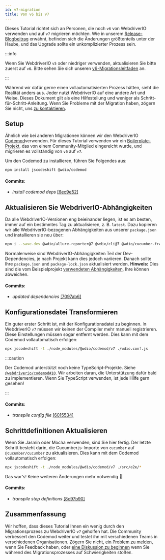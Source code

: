 ```yaml
---
id: v7-migration
title: Von v6 bis v7
---
```


Dieses Tutorial richtet sich an Personen, die noch `v6` von WebdriverIO verwenden und auf `v7` migrieren möchten. Wie in unserem [Release-Blogbeitrag](https://webdriver.io/blog/2021/02/09/webdriverio-v7-released) erwähnt, befinden sich die Änderungen größtenteils unter der Haube, und das Upgrade sollte ein unkomplizierter Prozess sein.

:::info

Wenn Sie WebdriverIO `v5` oder niedriger verwenden, aktualisieren Sie bitte zuerst auf `v6`. Bitte sehen Sie sich unseren [v6-Migrationsleitfaden](v6-migration) an.

:::

Während wir dafür gerne einen vollautomatisierten Prozess hätten, sieht die Realität anders aus. Jeder nutzt WebdriverIO auf eine andere Art und Weise. Dieses Dokument gilt als eine Hilfestellung und weniger als Schritt-für-Schritt-Anleitung. Wenn Sie Probleme mit der Migration haben, zögern Sie nicht, uns [zu kontaktieren](https://github.com/webdriverio/codemod/discussions/new).

## Setup

Ähnlich wie bei anderen Migrationen können wir den WebdriverIO [Codemod](https://github.com/webdriverio/codemod)verwenden. Für dieses Tutorial verwenden wir ein [Boilerplate-Projekt](https://github.com/WarleyGabriel/demo-webdriverio-cucumber), das von einem Community-Mitglied eingereicht wurde, und migrieren es vollständig von `v6` auf `v7`.

Um den Codemod zu installieren, führen Sie Folgendes aus:

```sh
npm install jscodeshift @wdio/codemod
```

#### Commits:

- _install codemod deps_ [[6ec9e52]](https://github.com/WarleyGabriel/demo-webdriverio-cucumber/pull/11/commits/6ec9e52038f7e8cb1221753b67040b0f23a8f61a)

## Aktualisieren Sie WebdriverIO-Abhängigkeiten

Da alle WebdriverIO-Versionen eng beieinander liegen, ist es am besten, immer auf ein bestimmtes Tag zu aktualisieren, z. B. `latest`. Dazu kopieren wir alle WebdriverIO-bezogenen Abhängigkeiten aus unserer `package.json` und installieren sie neu über:

```sh
npm i --save-dev @wdio/allure-reporter@7 @wdio/cli@7 @wdio/cucumber-framework@7 @wdio/local-runner@7 @wdio/spec-reporter@7 @wdio/sync@7 wdio-chromedriver-service@7 wdio-timeline-reporter@7 webdriverio@7
```

Normalerweise sind WebdriverIO-Abhängigkeiten Teil der Dev-Dependencies, je nach Projekt kann dies jedoch variieren. Danach sollte Ihre `package.json` und `package-lock.json` aktualisiert werden. __Hinweis:__ Dies sind die vom Beispielprojekt [verwendeten Abhängigkeiten](https://github.com/WarleyGabriel/demo-webdriverio-cucumber), Ihre können abweichen.

#### Commits:

- _updated dependencies_ [[7097ab6]](https://github.com/WarleyGabriel/demo-webdriverio-cucumber/pull/11/commits/7097ab6297ef9f37ead0a9c2ce9fce8d0765458d)

## Konfigurationsdatei Transformieren

Ein guter erster Schritt ist, mit der Konfigurationsdatei zu beginnen. In WebdriverIO `v7` müssen wir keinen der Compiler mehr manuell registrieren. Diese Einstellungen müssen sogar entfernt werden. Dies kann mit dem Codemod vollautomatisch erfolgen:

```sh
npx jscodeshift -t ./node_modules/@wdio/codemod/v7 ./wdio.conf.js
```

:::caution

Der Codemod unterstützt noch keine TypeScript-Projekte. Siehe [`@webdriverio/codemod#10`](https://github.com/webdriverio/codemod/issues/10). Wir arbeiten daran, die Unterstützung dafür bald zu implementieren. Wenn Sie TypeScript verwenden, ist jede Hilfe gern gesehen!

:::

#### Commits:

- _transpile config file_ [[6015534]](https://github.com/WarleyGabriel/demo-webdriverio-cucumber/pull/11/commits/60155346a386380d8a77ae6d1107483043a43994)

## Schrittdefinitionen Aktualisieren

Wenn Sie Jasmin oder Mocha verwenden, sind Sie hier fertig. Der letzte Schritt besteht darin, die Cucumber.js-Importe von `cucumber` auf `@cucumber/cucumber` zu aktualisieren. Dies kann mit dem Codemod vollautomatisch erfolgen:

```sh
npx jscodeshift -t ./node_modules/@wdio/codemod/v7 ./src/e2e/*
```

Das war's! Keine weiteren Änderungen mehr notwendig 🎉

#### Commits:

- _transpile step definitions_ [[8c97b90]](https://github.com/WarleyGabriel/demo-webdriverio-cucumber/pull/11/commits/8c97b90a8b9197c62dffe4e2954f7dad814753cc)

## Zusammenfassung

Wir hoffen, dass dieses Tutorial Ihnen ein wenig durch den Migrationsprozess zu WebdriverIO `v7` geholfen hat. Die Community verbessert den Codemod weiter und testet ihn mit verschiedenen Teams in verschiedenen Organisationen. Zögern Sie nicht, [ein Problem zu melden,](https://github.com/webdriverio/codemod/issues/new) wenn Sie Feedback haben, oder [eine Diskussion zu beginnen](https://github.com/webdriverio/codemod/discussions/new) wenn Sie während des Migrationsprozesses auf Schwierigkeiten stoßen.
